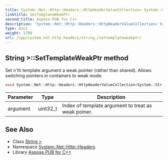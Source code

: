 ```yaml
---
title: System::Net::Http::Headers::HttpHeaderValueCollection< System::String >::SetTemplateWeakPtr method
linktitle: SetTemplateWeakPtr
second_title: Aspose.PUB for C++
description: 'System::Net::Http::Headers::HttpHeaderValueCollection< System::String >::SetTemplateWeakPtr method. Set n''th template argument a weak pointer (rather than shared). Allows switching pointers in containers to weak mode in C++.'
type: docs
weight: 1700
url: /cpp/system.net.http.headers/string_/settemplateweakptr/
---
```

## String >::SetTemplateWeakPtr method


Set n'th template argument a weak pointer (rather than shared). Allows switching pointers in containers to weak mode.

```cpp
void System::Net::Http::Headers::HttpHeaderValueCollection<System::String>::SetTemplateWeakPtr(uint32_t argument) override
```


| Parameter | Type | Description |
| --- | --- | --- |
| argument | uint32_t | Index of template argument to treat as weak poiner. |

## See Also

* Class [String >](../)
* Namespace [System::Net::Http::Headers](../../)
* Library [Aspose.PUB for C++](../../../)
